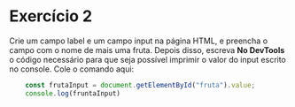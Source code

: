# Exercício 2

Crie um campo label e um campo input na página HTML, e preencha o campo com o nome de mais uma fruta.
Depois disso, escreva **No DevTools** o código necessário para que seja possível imprimir o valor do input escrito no console.
Cole o comando aqui:
```jsx
    const frutaInput = document.getElementById("fruta").value;
    console.log(fruntaInput)
```